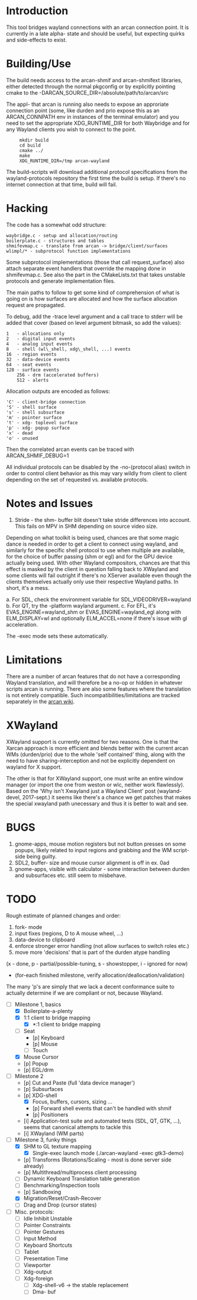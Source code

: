 Introduction
====
This tool bridges wayland connections with an arcan connection point. It is
currently in a late alpha- state and should be useful, but expecting quirks and
side-effects to exist.

Building/Use
====
The build needs access to the arcan-shmif and arcan-shmifext libraries,
either detected through the normal pkgconfig or by explicitly pointing
cmake to the -DARCAN\_SOURCE\_DIR=/absolute/path/to/arcan/src

The appl- that arcan is running also needs to expose an approriate connection
point (some, like durden and prio expose this as an ARCAN\_CONNPATH env in
instances of the terminal emulator) and you need to set the appropriate
XDG\_RUNTIME\_DIR for both Waybridge and for any Wayland clients you wish to
connect to the point.

         mkdir build
         cd build
         cmake ../
         make
         XDG_RUNTIME_DIR=/tmp arcan-wayland

The build-scripts will download additional protocol specifications from the
wayland-protocols repository the first time the build is setup. If there's
no internet connection at that time, build will fail.

Hacking
====
The code has a somewhat odd structure:

    waybridge.c - setup and allocation/routing
    boilerplate.c - structures and tables
    shmifevmap.c - translate from arcan -> bridge/client/surfaces
    wlimpl/* - subprotocol function implementations

Some subprotocol implementations (those that call request\_surface)
also attach separate event handlers that override the mapping done in
shmifevmap.c. See also the part in the CMakeLists.txt that takes unstable
protocols and generate implementation files.

The main paths to follow to get some kind of comprehension of what is going
on is how surfaces are allocated and how the surface allocation request are
propagated.

To debug, add the -trace level argument and a call trace to stderr will be
added that cover (based on level argument bitmask, so add the values):

    1   - allocations only
    2   - digital input events
    4   - analog input events
    8   - shell (wl\_shell, xdg\_shell, ...) events
    16  - region events
    32  - data-device events
    64  - seat events
    128 - surface events
		256 - drm (accelerated buffers)
		512 - alerts

Allocation outputs are encoded as follows:

    'C' - client-bridge connection
    'S' - shell surface
    's' - shell subsurface
    'm' - pointer surface
    't' - xdg- toplevel surface
    'p' - xdg- popup surface
    'x' - dead
    'o' - unused

Then the correlated arcan events can be traced with ARCAN\_SHMIF\_DEBUG=1

All individual protocols can be disabled by the -no-(protocol alias) switch
in order to control client behavior as this may vary wildly from client
to client depending on the set of requested vs. available protocols.

Notes and Issues
====
1. Stride - the shm- buffer blit doesn't take stride differences into
   account. This fails on MPV in SHM depending on source video size.

Depending on what toolkit is being used, chances are that some magic dance is
needed in order to get a client to connect using wayland, and similarly for the
specific shell protocol to use when multiple are available, for the choice of
buffer passing (shm or egl) and for the GPU device actually being used. With
other Wayland compositors, chances are that this effect is masked by the client
in question falling back to XWayland and some clients will fail outright if
there's no XServer available even though the clients themselves actually only
use their respective Wayland paths. In short, it's a mess.

a. For SDL, check the environment variable for SDL\_VIDEODRIVER=wayland
b. For QT, try the -platform wayland argument.
c. For EFL, it's EVAS\_ENGINE=wayland\_shm or EVAS\_ENGINE=wayland\_egl along
with ELM\_DISPLAY=wl and optionally ELM\_ACCEL=none if there's issue with
gl acceleration.

The -exec mode sets these automatically.

Limitations
====
There are a number of arcan features that do not have a corresponding
Wayland translation, and will therefore be a no-op or hidden in whatever
scripts arcan is running. There are also some features where the translation
is not entirely compatible. Such incompatibilities/limitations are tracked
separately in the [arcan wiki](https://github.com/letoram/arcan/wiki/wayland).

XWayland
====

XWayland support is currently omitted for two reasons. One is that the Xarcan
approach is more efficient and blends better with the current arcan WMs
(durden/prio) due to the whole 'self contained' thing, along with the need to
have sharing-interception and not be explicitly dependent on wayland for X
support.

The other is that for XWayland support, one must write an entire window manager
(or import the one from weston or wlc, neither work flawlessly). Based on the
'Why isn't Xwayland just a Wayland Client' post (wayland-devel, 2017-sept.) it
seems like there's a chance we get patches that makes the special xwayland path
unecessary and thus it is better to wait and see.

BUGS
===
1. gnome-apps, mouse motion registers but not button presses on some
   popups, likely related to input regions and grabbing and the WM
	 script-side being guilty.
2. SDL2, buffer- size and mouse cursor alignment is off in ex. 0ad
3. gnome-apps, visible with calculator - some interaction between durden
   and subsurfaces etc. still seem to misbehave.

TODO
====

Rough estimate of planned changes and order:

1. fork- mode
2. input fixes (regions, D to A mouse wheel, ...)
3. data-device to clipboard
4. enforce stronger error handling (not allow surfaces to switch roles etc.)
5. move more 'decisions' that is part of the durden atype handling

(x - done, p - partial/possible-tuning, s - showstopper, i - ignored for now)
+ (for-each finished milestone, verify allocation/deallocation/validation)

The many 'p's are simply that we lack a decent conformance suite to actually
determine if we are compliant or not, because Wayland.

- [ ] Milestone 1, basics
  - [x] Boilerplate-a-plenty
  - [x] 1:1 client to bridge mapping
    - [x] \*:1 client to bridge mapping
  - [ ] Seat
    - [p] Keyboard
    - [p] Mouse
    - [ ] Touch
  - [x] Mouse Cursor
  - [p] Popup
  - [p] EGL/drm
- [ ] Milestone 2
    - [p] Cut and Paste (full 'data device manager')
    - [p] Subsurfaces
    - [p] XDG-shell
      - [x] Focus, buffers, cursors, sizing ...
      - [p] Forward shell events that can't be handled with shmif
      - [p] Positioners
    - [i] Application-test suite and automated tests (SDL, QT, GTK, ...),
		      seems that canonical attempts to tackle this
    - [i] XWayland (WM parts)
- [ ] Milestone 3, funky things
  - [x] SHM to GL texture mapping
	- [x] Single-exec launch mode (./arcan-wayland -exec gtk3-demo)
  - [p] Transforms (Rotations/Scaling - most is done server side already)
  - [p] Multithread/multiprocess client processing
  - [ ] Dynamic Keyboard Translation table generation
  - [ ] Benchmarking/Inspection tools
  - [p] Sandboxing
  - [x] Migration/Reset/Crash-Recover
  - [ ] Drag and Drop (cursor states)

- [ ] Misc. protocols:
  - [ ] Idle Inhibit Unstable
  - [ ] Pointer Constraints
  - [ ] Pointer Gestures
  - [ ] Input Method
  - [ ] Keyboard Shortcuts
  - [ ] Tablet
  - [ ] Presentation Time
  - [ ] Viewporter
  - [ ] Xdg-output
  - [ ] Xdg-foreign
	- [ ] Xdg-shell-v6 -> the stable replacement
	- [ ] Dma- buf
